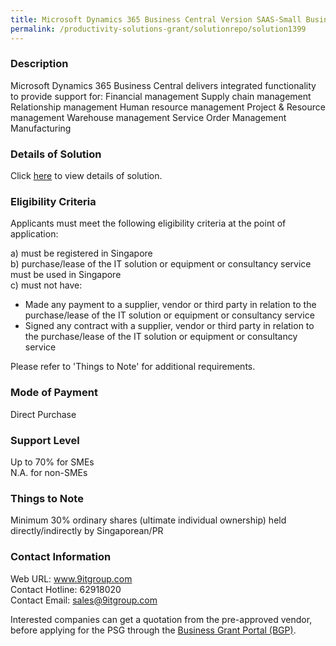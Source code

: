 ```yaml
---
title: Microsoft Dynamics 365 Business Central Version SAAS-Small Business Basic
permalink: /productivity-solutions-grant/solutionrepo/solution1399
---
```


### Description

Microsoft Dynamics 365 Business Central delivers integrated functionality to provide support for: Financial management Supply chain management Relationship management Human resource management Project & Resource management Warehouse management Service Order Management Manufacturing

### Details of Solution

Click <a href='https://www.gobusiness.gov.sg/images/psg/Desensitised_Illum_20200074_Annex_3_Part_3.pdf' target='_blank' rel='noopener'>here</a> to view details of solution.

### Eligibility Criteria

Applicants must meet the following eligibility criteria at the point of application:

a) must be registered in Singapore <br>
b) purchase/lease of the IT solution or equipment or consultancy service must be used in Singapore <br>
c) must not have:
- Made any payment to a supplier, vendor or third party in relation to the purchase/lease of the IT solution or equipment or consultancy service
- Signed any contract with a supplier, vendor or third party in relation to the purchase/lease of the IT solution or equipment or consultancy service

Please refer to 'Things to Note' for additional requirements.

### Mode of Payment
Direct Purchase

### Support Level
Up to 70% for SMEs <br>
N.A. for non-SMEs

### Things to Note
Minimum 30% ordinary shares (ultimate individual ownership) held directly/indirectly by Singaporean/PR

### Contact Information
Web URL: www.9itgroup.com <br>Contact Hotline: 62918020 <br>Contact Email: sales@9itgroup.com <br>

Interested companies can get a quotation from the pre-approved vendor, before applying for the PSG through the <a target='_blank' rel='noopener' href='https://www.businessgrants.gov.sg/'>Business Grant Portal (BGP)</a>.
